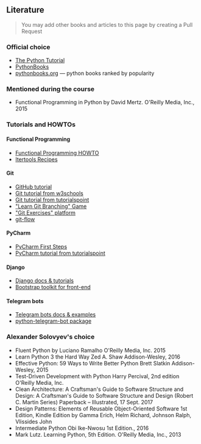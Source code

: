 ## Literature

> You may add other books and articles to this page by creating a Pull Request

### Official choice
- [The Python Tutorial](https://docs.python.org/3/tutorial/index.html)
- [PythonBooks](https://wiki.python.org/moin/PythonBooks)
- [pythonbooks.org](https://pythonbooks.org) — python books ranked by popularity


### Mentioned during the course
- Functional Programming in Python by David Mertz. O'Reilly Media, Inc., 2015


### Tutorials and HOWTOs

#### Functional Programming
- [Functional Programming HOWTO](https://docs.python.org/3/howto/functional.html)
- [Itertools Recipes](https://docs.python.org/3/library/itertools.html#itertools-recipes)

#### Git
- [GitHub tutorial](https://docs.github.com/en/get-started/quickstart/hello-world)
- [Git tutorial from w3schools](https://www.w3schools.com/git/)
- [Git tutorial from tutorialspoint](https://www.tutorialspoint.com/git/index.htm)
- ["Learn Git Branching" Game](https://learngitbranching.js.org/)
- ["Git Exercises" platform](https://gitexercises.fracz.com)
- [git-flow](https://danielkummer.github.io/git-flow-cheatsheet/)

#### PyCharm
- [PyCharm First Steps](https://www.jetbrains.com/help/pycharm/creating-and-running-your-first-python-project.html)
- [PyCharm tutorial from tutorialspoint](https://www.tutorialspoint.com/pycharm/index.htm)

#### Django
- [Django docs & tutorials](https://docs.djangoproject.com/en/4.0/)
- [Bootstrap toolkit for front-end](https://getbootstrap.com/)

#### Telegram bots
- [Telegram bots docs & examples](https://core.telegram.org/bots)
- [python-telegram-bot package](https://github.com/python-telegram-bot/python-telegram-bot)

### Alexander Solovyev's choice
- Fluent Python by Luciano Ramalho O'Reilly Media, Inc. 2015
- Learn Python 3 the Hard Way Zed A. Shaw Addison-Wesley, 2016
- Effective Python: 59 Ways to Write Better Python Brett Slatkin Addison-Wesley, 2015
- Test-Driven Development with Python Harry Percival, 2nd edition O'Reilly Media, Inc.
- Clean Architecture: A Craftsman's Guide to Software Structure and Design: A Craftsman's Guide to Software Structure and Design (Robert C. Martin Series) Paperback – Illustrated, 17 Sept. 2017
- Design Patterns: Elements of Reusable Object-Oriented Software 1st Edition, Kindle Edition by Gamma Erich, Helm Richard, Johnson Ralph, Vlissides John
- Intermediate Python Obi Ike-Nwosu 1st Edition., 2016
- Mark Lutz. Learning Python, 5th Edition. O'Reilly Media, Inc., 2013
